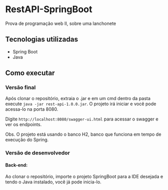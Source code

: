 # RestAPI-SpringBoot
 Prova de programação web II, sobre uma lanchonete 
## Tecnologias utilizadas
- Spring Boot
- Java
## Como executar
### Versão final
  Após clonar o repositório, extraia o .jar e em um cmd dentro da pasta execute ```java -jar rest-api-1.0.0.jar```.
  O projeto irá iniciar e você pode acessa-lo na porta 8080. 

  Digite ```http://localhost:8080/swagger-ui.html``` para acessar o swagger e ver os endpoints.

  Obs. O projeto está usando o banco H2, banco que funciona em tempo de execução do Spring.
### Versão de desenvolvedor
#### Back-end:
  Ao clonar o repositório, importe o projeto SpringBoot para a IDE desejada e tendo o Java instalado, você já pode inicia-lo.
